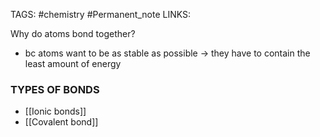 TAGS: #chemistry #Permanent_note 
LINKS:

Why do atoms bond together?
- bc atoms want to be as stable as possible -> they have to contain the least amount of energy

### TYPES OF BONDS
- [[Ionic bonds]]
- [[Covalent bond]]
